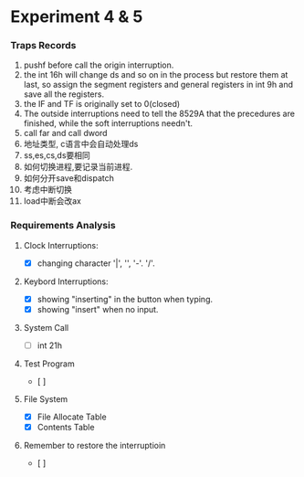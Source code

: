 # Experiment 4 & 5

### Traps Records

1. pushf before call the origin interruption.
2. the int 16h will change ds and so on in the process but restore them at last, so assign the segment registers and general registers in int 9h and save all the registers.
3. the IF and TF is originally set to 0(closed)
4. The outside interruptions need to tell the 8529A that the precedures are finished, while the soft interruptions needn't.
5. call far and call dword
6. 地址类型, c语言中会自动处理ds
7. ss,es,cs,ds要相同
8. 如何切换进程,要记录当前进程.
9. 如何分开save和dispatch
10. 考虑中断切换
11. load中断会改ax

### Requirements Analysis
1. Clock Interruptions: 
    - [x] changing character '|', '\', '-'. '/'. 

2. Keybord Interruptions:
    - [x] showing "inserting" in the button when typing.
    - [x] showing "insert" when no input.

3. System Call
    - [ ] int 21h

4. Test Program
    - [ ]

5. File System
    - [x] File Allocate Table
    - [x] Contents Table

6. Remember to restore the interruptioin
    - [ ]